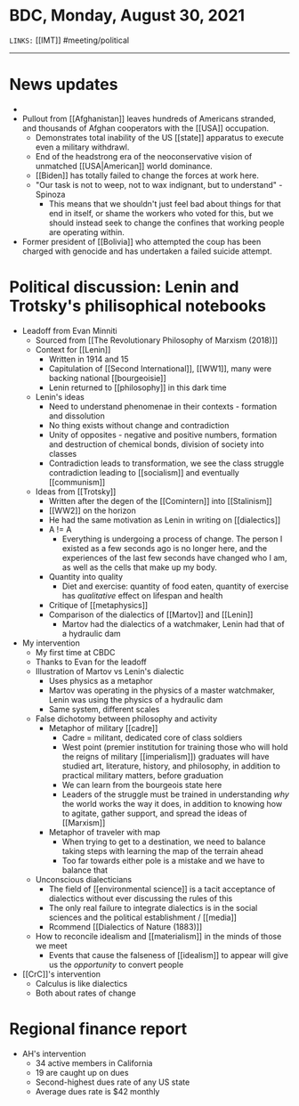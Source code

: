 # BDC, Monday, August 30, 2021
`LINKS:` [[IMT]]
#meeting/political 

---
# News updates
- 
- Pullout from [[Afghanistan]] leaves hundreds of Americans stranded, and thousands of Afghan cooperators with the [[USA]] occupation.
	- Demonstrates total inability of the US [[state]] apparatus to execute even a military withdrawl.
	- End of the headstrong era of the neoconservative vision of unmatched [[USA|American]] world dominance.
	- [[Biden]] has totally failed to change the forces at work here. 
	- "Our task is not to weep, not to wax indignant, but to understand" - Spinoza
		- This means that we shouldn't just feel bad about things for that end in itself, or shame the workers who voted for this, but we should instead seek to change the confines that working people are operating within. 
- Former president of [[Bolivia]] who attempted the coup has been charged with genocide and has undertaken a failed suicide attempt. 

# Political discussion: Lenin and Trotsky's philisophical notebooks
- Leadoff from Evan Minniti
	- Sourced from [[The Revolutionary Philosophy of Marxism (2018)]]
	- Context for [[Lenin]]
		- Written in 1914 and 15
		- Capitulation of [[Second International]], [[WW1]], many were backing national [[bourgeoisie]]
		- Lenin returned to [[philosophy]] in this dark time
	- Lenin's ideas
		- Need to understand phenomenae in their contexts - formation and dissolution
		- No thing exists without change and contradiction
		- Unity of opposites - negative and positive numbers, formation and destruction of chemical bonds, division of society into classes
		- Contradiction leads to transformation, we see the class struggle contradiction leading to [[socialism]] and eventually [[communism]]
	- Ideas from [[Trotsky]]
		- Written after the degen of the [[Comintern]] into [[Stalinism]]
		- [[WW2]] on the horizon
		- He had the same motivation as Lenin in writing on [[dialectics]]
		- A != A
			- Everything is undergoing a process of change. The person I existed as a few seconds ago is no longer here, and the experiences of the last few seconds have changed who I am, as well as the cells that make up my body. 
		- Quantity into quality
			- Diet and exercise: quantity of food eaten, quantity of exercise has *qualitative* effect on lifespan and health
		- Critique of [[metaphysics]]
		- Comparison of the dialectics of [[Martov]] and [[Lenin]]
			- Martov had the dialectics of a watchmaker, Lenin had that of a hydraulic dam
- My intervention
	- My first time at CBDC
	- Thanks to Evan for the leadoff
	- Illustration of Martov vs Lenin's dialectic
		- Uses physics as a metaphor
		- Martov was operating in the physics of a master watchmaker, Lenin was using the physics of a hydraulic dam
		- Same system, different scales
	- False dichotomy between philosophy and activity
		- Metaphor of military [[cadre]]
			- Cadre = militant, dedicated core of class soldiers
			- West point (premier institution for training those who will hold the reigns of military [[imperialism]]) graduates will have studied art, literature, history, and philosophy, in addition to practical military matters, before graduation
			- We can learn from the bourgeois state here
			- Leaders of the struggle must be trained in understanding *why* the world works the way it does, in addition to knowing how to agitate, gather support, and spread the ideas of [[Marxism]]
		- Metaphor of traveler with map
			- When trying to get to a destination, we need to balance taking steps with learning the map of the terrain ahead
			- Too far towards either pole is a mistake and we have to balance that
	- Unconscious dialecticians
		- The field of [[environmental science]] is a tacit acceptance of dialectics without ever discussing the rules of this
		- The only real failure to integrate dialectics is in the social sciences and the political establishment / [[media]]
		- Rcommend [[Dialectics of Nature (1883)]]
	- How to reconcile idealism and [[materialism]] in the minds of those we meet
		- Events that cause the falseness of [[idealism]] to appear will give us the *opportunity* to convert people
- [[CrC]]'s intervention
	- Calculus is like dialectics
	- Both about rates of change

# Regional finance report
- AH's intervention
	- 34 active members in California
	- 19 are caught up on dues
	- Second-highest dues rate of any US state
	- Average dues rate is $42 monthly

